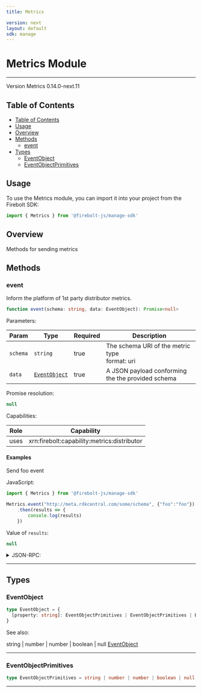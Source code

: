 ```yaml
---
title: Metrics

version: next
layout: default
sdk: manage
---
```


# Metrics Module
---
Version Metrics 0.14.0-next.11

## Table of Contents
   - [Table of Contents](#table-of-contents)
   - [Usage](#usage)
   - [Overview](#overview)
   - [Methods](#methods)
     - [event](#event)
   - [Types](#types)
     - [EventObject](#eventobject)
     - [EventObjectPrimitives](#eventobjectprimitives)



## Usage
To use the Metrics module, you can import it into your project from the Firebolt SDK:

```javascript
import { Metrics } from '@firebolt-js/manage-sdk'
```


## Overview
 Methods for sending metrics

## Methods

### event

Inform the platform of 1st party distributor metrics.

```typescript
function event(schema: string, data: EventObject): Promise<null>
```

Parameters:

| Param                  | Type                 | Required                 | Description                 |
| ---------------------- | -------------------- | ------------------------ | ----------------------- |
| `schema` | `string` | true | The schema URI of the metric type <br/>format: uri |
| `data` | [`EventObject`](#eventobject) | true | A JSON payload conforming the the provided schema  |


Promise resolution:

```typescript
null
```

Capabilities:

| Role                  | Capability                 |
| --------------------- | -------------------------- |
| uses | xrn:firebolt:capability:metrics:distributor |


#### Examples


Send foo event

JavaScript:

```javascript
import { Metrics } from '@firebolt-js/manage-sdk'

Metrics.event("http://meta.rdkcentral.com/some/schema", {"foo":"foo"})
    .then(results => {
        console.log(results)
    })
```

Value of `results`:

```javascript
null
```
<details markdown="1" >
<summary>JSON-RPC:</summary>
Request:

```json
{
	"jsonrpc": "2.0",
	"id": 1,
	"method": "Metrics.event",
	"params": {
		"schema": "http://meta.rdkcentral.com/some/schema",
		"data": {
			"foo": "foo"
		}
	}
}
```

Response:

```json
{
	"jsonrpc": "2.0",
	"id": 1,
	"result": null
}
```
</details>


---



## Types

### EventObject



```typescript
type EventObject = {
  [property: string]: EventObjectPrimitives | EventObjectPrimitives | EventObject[] | EventObject
}
```

See also: 

string | number | number | boolean | null
[EventObject](#eventobject)

---

### EventObjectPrimitives



```typescript
type EventObjectPrimitives = string | number | number | boolean | null
```



---
